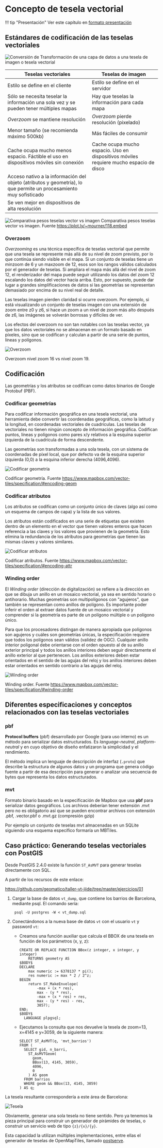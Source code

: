 # Concepto de tesela vectorial

!!! tip "Presentación"
    Ver este capítulo en [formato presentación](../presentacion/)
    

## Estándares de codificación de las teselas vectoriales

![Conversión de ](img/etapas.svg)
Transformación de una capa de datos a una tesela de imagen o tesela vectorial

| Teselas vectoriales | Teselas de imagen |
|---|---|
|Estilo se define en el cliente|Estilo se define en el servidor|
|Sólo se necesita teselar la información una sola vez y se pueden tener múltiples mapas|Hay que teselas la información para cada mapa|
|*Overzoom* se mantiene resolución|*Overzoom* pierde resolución (pixelado)|
|Menor tamaño (se recomienda máximo 500kb)|Más fáciles de consumir|
|Cache ocupa mucho menos espacio. Fáctible el uso en dispositivos móviles sin conexión|Cache ocupa mucho espacio. Uso en dispositivos móviles requiere mucho espacio de disco|
|Acceso nativo a la información del objeto (atributos y geometría), lo que permite un procesamiento muy sofisticado||
|Se ven mejor en dispositivos de alta resolución||

![Comparativa pesos teselas vector vs imagen](img/vector-raster.png)
Comparativa pesos teselas vector vs imagen. Fuente https://plot.ly/~mourner/118.embed

### Overzoom

*Overzooming* es una técnica específica de teselas vectorial que permite que una tesela se represente más allá de su nivel de zoom previsto, por lo que continúa siendo visible en el mapa. Si un conjunto de teselas tiene un minzoom de 6 y un maxzoom de 12, esos son los rangos válidos calculados por el generador de teselas. Si ampliara el mapa más allá del nivel de zoom 12, el renderizador del mapa puede seguir utilizando los datos del zoom 12 escalando los datos del vector hacia arriba. Esto, por supuesto, puede dar lugar a grandes simplificaciones de datos si las geometrías se representan demasiado por encima de su nivel real de detalle.

Las teselas imagen pierden claridad si ocurre overzoom. Por ejemplo, si está visualizando un conjunto de teselas imagen con una extensión de zoom entre z0 y z6, si hace un zoom a un nivel de zoom más alto después de z6, las imágenes se volverán borrosas y difíciles de ver.

Los efectos del overzoom no son tan notables con las teselas vector, ya que los datos vectoriales no se almacenan en un formato basado en píxeles, sino que se codifican y calculan a partir de una serie de puntos, líneas y polígonos.

![Overzoom](img/overzoom.png)

Overzoom nivel zoom 16 vs nivel zoom 19.

## Codificación

Las geometrías y los atributos se codifican como datos binarios de Google Protobuf (PBF).

### Codificar geometrías

Para codificar información geográfica en una tesela vectorial, una herramienta debe convertir las coordenadas geográficas, como la latitud y la longitud, en coordenadas vectoriales de cuadrículas. Las teselas de vectoriales no tienen ningún concepto de información geográfica. Codifican puntos, líneas y polígonos como pares x/y relativos a la esquina superior izquierda de la cuadrícula de forma descendente.

Las geometrías son transformadas a una sola tesela, con un sistema de coordenadas de píxel local, que por defecto va de la esquina superior izquierda (0,0) a la esquina inferior derecha (4096,4096).

![Codificar geometría](img/geo2pbf.gif)

Codificar geometría. Fuente https://www.mapbox.com/vector-tiles/specification/#encoding-geom

### Codificar atributos

Los atributos se codifican como un conjunto único de claves (algo así como un esquema de campos de capa) y la lista de sus valores.

Los atributos están codificados en una serie de etiquetas que existen dentro de un elemento en el vector que tienen valores enteros que hacen referencia a las claves y los valores que provienen de la geometría. Esto elimina la redundancia de los atributos para geometrías que tienen las mismas claves y valores similares.

![Codificar atributos](img/atributos2pbf.png)

Codificar atributos. Fuente https://www.mapbox.com/vector-tiles/specification/#encoding-attr

### Winding order

El *Winding order* (dirección de digitalización) se refiere a la dirección en que se dibuja un anillo en un mosaico vectorial, ya sea en sentido horario o antihorario. Muchas geometrías son multipolígonos con "agujeros", que también se representan como anillos de polígono. Es importante poder inferir el orden al extraer datos fuente de un mosaico vectorial y comprender si la geometría es parte de un polígono múltiple o un polígono único.

Para que los procesadores distingan de manera apropiada que polígonos son agujeros y cuáles son geometrías únicas, la especificación requiere que todos los polígonos sean válidos (validez de OGC). Cualquier anillo interior poligonal debe orientarse con el orden opuesto al de su anillo exterior principal y todos los anillos interiores deben seguir directamente el anillo exterior al que pertenecen. Los anillos exteriores deben estar orientados en el sentido de las agujas del reloj y los anillos interiores deben estar orientados en sentido contrario a las agujas del reloj.

![Winding order](img/winding-order.png)

Winding order. Fuente https://www.mapbox.com/vector-tiles/specification/#winding-order

## Diferentes especificaciones y conceptos relacionados con las teselas vectoriales

### pbf

**Protocol buffers** (pbf) desarrollado por Google (para uso interno) es un método para serializar datos estructurados. Es *language-neutral*, *platform-neutral* y en cuyo objetivo de diseño enfatizaron la simplicidad y el rendimiento.

El método implica un lenguaje de descripción de interfaz (`.proto`) que describe la estructura de algunos datos y un programa que genera código fuente a partir de esa descripción para generar o analizar una secuencia de bytes que representa los datos estructurados.

### mvt

Formato binario basado en la especificación de Mapbox que usa **pbf** para serializar datos geográficos. Los archivos deberían tener extensión .mvt pero no es obligatorio así que se pueden encontrar archivos con extensión .pbf, .vector.pbf o .mvt.gz (compresión gzip)

Por ejemplo un conjunto de teselas mvt almacenadas en un SQLite siguiendo una esquema específico formaría un MBTiles.


## Caso práctico: Generando teselas vectoriales con PostGIS

Desde PostGIS 2.4.0 existe la función `ST_AsMVT` para generar teselas directamente con SQL.

A partir de los recursos de este enlace:
  
   https://github.com/geomatico/taller-vt-jiide/tree/master/ejercicios/01

1. Cargar la base de datos `vt_dump`, que contiene los barrios de Barcelona, mediante psql. El comando sería:

        psql -U postgres -W < vt_dump.sql
    
2. Conectándonos a la nueva base de datos `vt` con el usuario `vt` y password `vt`:

    * Creamos una función auxiliar que calcula el BBOX de una tesela en función de los parámetros (x, y, z):

        ```postgresql
        CREATE OR REPLACE FUNCTION BBox(z integer, x integer, y integer)
            RETURNS geometry AS
        $BODY$
        DECLARE
            max numeric := 6378137 * pi();
            res numeric := max * 2 / 2^z;
        BEGIN
            return ST_MakeEnvelope(
                -max + (x * res),
                max - (y * res),
                -max + (x * res) + res,
                max - (y * res) - res,
                3857);
        END;
        $BODY$
          LANGUAGE plpgsql;
        ```
        
    * Ejecutamos la consulta que nos devuelve la tesela de zoom=13, x=4145 e y=3059, de la siguiente manera:
        
        ```postgresql
        SELECT ST_AsMVT(q, 'mvt_barrios')
        FROM (
          SELECT gid, n_barri,
            ST_AsMVTGeom(
              geom,
              BBox(13, 4145, 3059),
              4096,
              0
            ) AS geom
          FROM barrios
          WHERE geom && BBox(13, 4145, 3059)
        ) AS q;
        ```

La tesela resultante correspondería a este área de Barcelona:

![Tesela](img/3059.png)

Obviamente, generar una sola tesela no tiene sentido. Pero ya tenemos la pieza principal para construir un generador de pirámides de teselas,
o construir un servicio web de tipo `{z}/{x}/{y}`.

Esta capacidad la utilizan múltiples implementaciones, entre ellas el generador de teselas de OpenMapTiles, llamado
[postserve](https://github.com/openmaptiles/postserve/blob/master/server.py#L27).
